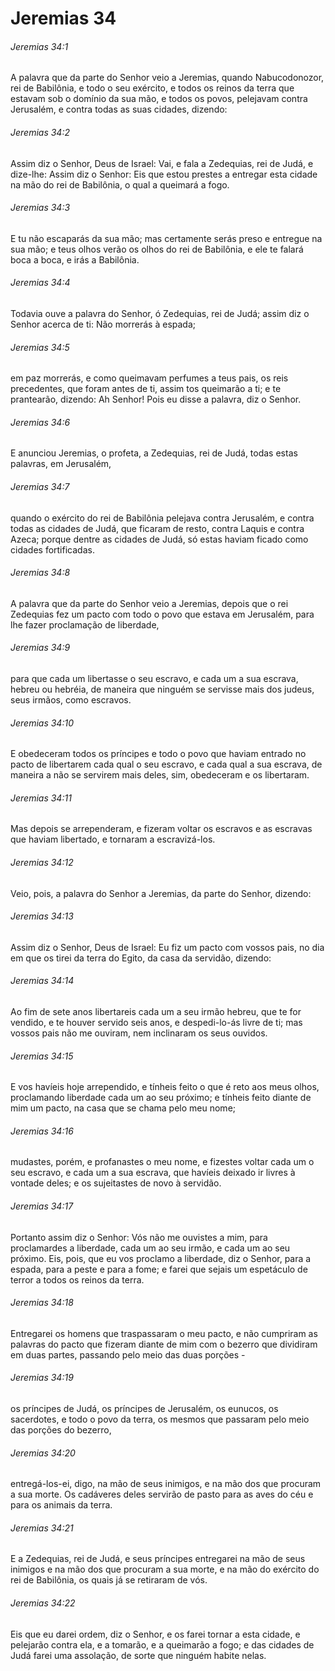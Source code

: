 # Jeremias 34

###### Jeremias 34:1

A palavra que da parte do Senhor veio a Jeremias, quando Nabucodonozor, rei de Babilônia, e todo o seu exército, e todos os reinos da terra que estavam sob o domínio da sua mão, e todos os povos, pelejavam contra Jerusalém, e contra todas as suas cidades, dizendo:

###### Jeremias 34:2

Assim diz o Senhor, Deus de Israel: Vai, e fala a Zedequias, rei de Judá, e dize-lhe: Assim diz o Senhor: Eis que estou prestes a entregar esta cidade na mão do rei de Babilônia, o qual a queimará a fogo.

###### Jeremias 34:3

E tu não escaparás da sua mão; mas certamente serás preso e entregue na sua mão; e teus olhos verão os olhos do rei de Babilônia, e ele te falará boca a boca, e irás a Babilônia.

###### Jeremias 34:4

Todavia ouve a palavra do Senhor, ó Zedequias, rei de Judá; assim diz o Senhor acerca de ti: Não morrerás à espada;

###### Jeremias 34:5

em paz morrerás, e como queimavam perfumes a teus pais, os reis precedentes, que foram antes de ti, assim tos queimarão a ti; e te prantearão, dizendo: Ah Senhor! Pois eu disse a palavra, diz o Senhor.

###### Jeremias 34:6

E anunciou Jeremias, o profeta, a Zedequias, rei de Judá, todas estas palavras, em Jerusalém,

###### Jeremias 34:7

quando o exército do rei de Babilônia pelejava contra Jerusalém, e contra todas as cidades de Judá, que ficaram de resto, contra Laquis e contra Azeca; porque dentre as cidades de Judá, só estas haviam ficado como cidades fortificadas.

###### Jeremias 34:8

A palavra que da parte do Senhor veio a Jeremias, depois que o rei Zedequias fez um pacto com todo o povo que estava em Jerusalém, para lhe fazer proclamação de liberdade,

###### Jeremias 34:9

para que cada um libertasse o seu escravo, e cada um a sua escrava, hebreu ou hebréia, de maneira que ninguém se servisse mais dos judeus, seus irmãos, como escravos.

###### Jeremias 34:10

E obedeceram todos os príncipes e todo o povo que haviam entrado no pacto de libertarem cada qual o seu escravo, e cada qual a sua escrava, de maneira a não se servirem mais deles, sim, obedeceram e os libertaram.

###### Jeremias 34:11

Mas depois se arrependeram, e fizeram voltar os escravos e as escravas que haviam libertado, e tornaram a escravizá-los.

###### Jeremias 34:12

Veio, pois, a palavra do Senhor a Jeremias, da parte do Senhor, dizendo:

###### Jeremias 34:13

Assim diz o Senhor, Deus de Israel: Eu fiz um pacto com vossos pais, no dia em que os tirei da terra do Egito, da casa da servidão, dizendo:

###### Jeremias 34:14

Ao fim de sete anos libertareis cada um a seu irmão hebreu, que te for vendido, e te houver servido seis anos, e despedi-lo-ás livre de ti; mas vossos pais não me ouviram, nem inclinaram os seus ouvidos.

###### Jeremias 34:15

E vos havíeis hoje arrependido, e tínheis feito o que é reto aos meus olhos, proclamando liberdade cada um ao seu próximo; e tínheis feito diante de mim um pacto, na casa que se chama pelo meu nome;

###### Jeremias 34:16

mudastes, porém, e profanastes o meu nome, e fizestes voltar cada um o seu escravo, e cada um a sua escrava, que havíeis deixado ir livres à vontade deles; e os sujeitastes de novo à servidão.

###### Jeremias 34:17

Portanto assim diz o Senhor: Vós não me ouvistes a mim, para proclamardes a liberdade, cada um ao seu irmão, e cada um ao seu próximo. Eis, pois, que eu vos proclamo a liberdade, diz o Senhor, para a espada, para a peste e para a fome; e farei que sejais um espetáculo de terror a todos os reinos da terra.

###### Jeremias 34:18

Entregarei os homens que traspassaram o meu pacto, e não cumpriram as palavras do pacto que fizeram diante de mim com o bezerro que dividiram em duas partes, passando pelo meio das duas porções -

###### Jeremias 34:19

os príncipes de Judá, os príncipes de Jerusalém, os eunucos, os sacerdotes, e todo o povo da terra, os mesmos que passaram pelo meio das porções do bezerro,

###### Jeremias 34:20

entregá-los-ei, digo, na mão de seus inimigos, e na mão dos que procuram a sua morte. Os cadáveres deles servirão de pasto para as aves do céu e para os animais da terra.

###### Jeremias 34:21

E a Zedequias, rei de Judá, e seus príncipes entregarei na mão de seus inimigos e na mão dos que procuram a sua morte, e na mão do exército do rei de Babilônia, os quais já se retiraram de vós.

###### Jeremias 34:22

Eis que eu darei ordem, diz o Senhor, e os farei tornar a esta cidade, e pelejarão contra ela, e a tomarão, e a queimarão a fogo; e das cidades de Judá farei uma assolação, de sorte que ninguém habite nelas.

